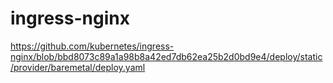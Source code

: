# ingress-nginx

https://github.com/kubernetes/ingress-nginx/blob/bbd8073c89a1a98b8a42ed7db62ea25b2d0bd9e4/deploy/static/provider/baremetal/deploy.yaml
